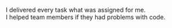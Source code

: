 I delivered every task what was assigned for me.<br>
I helped team members if they had problems with code.
